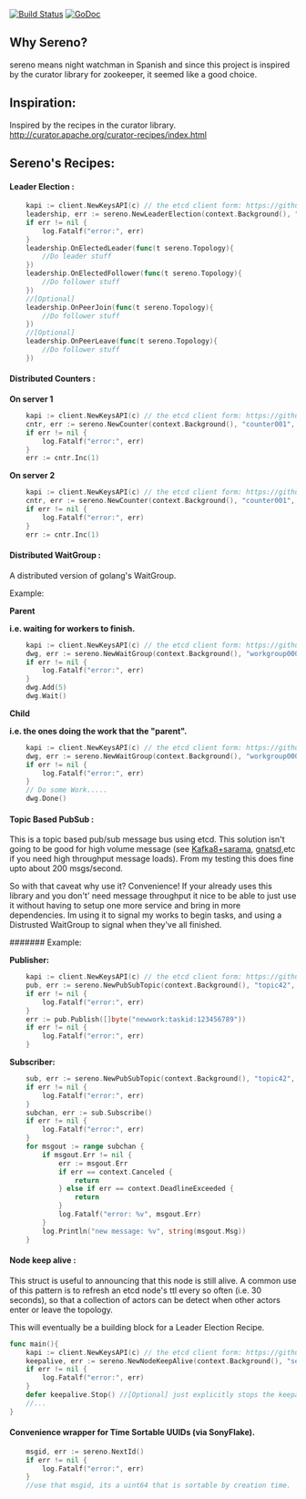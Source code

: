 
[![Build Status](https://travis-ci.org/lytics/sereno.svg?branch=master)](https://travis-ci.org/lytics/sereno)
[![GoDoc](https://godoc.org/github.com/lytics/sereno?status.svg)](https://godoc.org/github.com/lytics/sereno)

## Why Sereno?

sereno means night watchman in Spanish and since this project is inspired by the curator library for zookeeper, it seemed like a good choice. 

## Inspiration:

Inspired by the recipes in the curator library.  http://curator.apache.org/curator-recipes/index.html


## Sereno's Recipes:

#### Leader Election :

```go
	kapi := client.NewKeysAPI(c) // the etcd client form: https://github.com/coreos/etcd/tree/master/client
	leadership, err := sereno.NewLeaderElection(context.Background(), "leader-topology1", kapi)
	if err != nil {
		log.Fatalf("error:", err)
	}
	leadership.OnElectedLeader(func(t sereno.Topology){
		//Do leader stuff
	})
	leadership.OnElectedFollower(func(t sereno.Topology){
		//Do follower stuff
	})
	//[Optional]
	leadership.OnPeerJoin(func(t sereno.Topology){
		//Do follower stuff
	})
	//[Optional]
	leadership.OnPeerLeave(func(t sereno.Topology){
		//Do follower stuff
	})
```

#### Distributed Counters :

**On server 1**
```go
	kapi := client.NewKeysAPI(c) // the etcd client form: https://github.com/coreos/etcd/tree/master/client
	cntr, err := sereno.NewCounter(context.Background(), "counter001", kapi)
	if err != nil {
		log.Fatalf("error:", err)
	}
	err := cntr.Inc(1)
```

**On server 2**
```go
	kapi := client.NewKeysAPI(c) // the etcd client form: https://github.com/coreos/etcd/tree/master/client
	cntr, err := sereno.NewCounter(context.Background(), "counter001", kapi)
	if err != nil {
		log.Fatalf("error:", err)
	}
	err := cntr.Inc(1)
```

#### Distributed WaitGroup :

A distributed version of golang's WaitGroup.  

Example:

**Parent**

**i.e. waiting for workers to finish.**
```go
	kapi := client.NewKeysAPI(c) // the etcd client form: https://github.com/coreos/etcd/tree/master/client
	dwg, err := sereno.NewWaitGroup(context.Background(), "workgroup0001", kapi)
	if err != nil {
		log.Fatalf("error:", err)
	}
	dwg.Add(5)
	dwg.Wait()
```

**Child**

**i.e. the ones doing the work that the "parent".**
```go
	kapi := client.NewKeysAPI(c) // the etcd client form: https://github.com/coreos/etcd/tree/master/client
	dwg, err := sereno.NewWaitGroup(context.Background(), "workgroup0001", kapi)
	if err != nil {
		log.Fatalf("error:", err)
	}
	// Do some Work.....
	dwg.Done()
```

#### Topic Based PubSub :

This is a topic based pub/sub message bus using etcd.  This solution isn't going to be good for high volume message (see [Kafka8+sarama](https://github.com/Shopify/sarama), [gnatsd](https://github.com/nats-io/gnatsd),etc if you need high throughput message loads).  From my testing this does fine upto about 200 msgs/second.  

So with that caveat why use it? Convenience!   If your already uses this library and you don't' need message throughput it nice to be able to just use it without having to setup one more service and bring in more dependencies.  Im using it to signal my works to begin tasks, and using a Distrusted WaitGroup to signal when they've all finished. 

####### Example:

**Publisher:**

```go
	kapi := client.NewKeysAPI(c) // the etcd client form: https://github.com/coreos/etcd/tree/master/client
	pub, err := sereno.NewPubSubTopic(context.Background(), "topic42", kapi)
	if err != nil {
		log.Fatalf("error:", err)
	}
	err := pub.Publish([]byte("newwork:taskid:123456789"))
	if err != nil {
		log.Fatalf("error:", err)
	}

```

**Subscriber:**

```go
    sub, err := sereno.NewPubSubTopic(context.Background(), "topic42", kapi)
	if err != nil {
		log.Fatalf("error:", err)
	}
	subchan, err := sub.Subscribe()
	if err != nil {
		log.Fatalf("error:", err)
	}
	for msgout := range subchan {
		if msgout.Err != nil {
			err := msgout.Err
			if err == context.Canceled {
				return
			} else if err == context.DeadlineExceeded {
				return
			}
			log.Fatalf("error: %v", msgout.Err)
		}
		log.Println("new message: %v", string(msgout.Msg))
	}
```


#### Node keep alive :

This struct is useful to announcing that this node is still alive.  A common use of this pattern is to refresh an etcd node's ttl every so often (i.e. 30 seconds), so that a collection of actors can be detect when other actors enter or leave the topology.    

This will eventually be a building block for a Leader Election Recipe. 

```go
func main(){
	kapi := client.NewKeysAPI(c) // the etcd client form: https://github.com/coreos/etcd/tree/master/client
	keepalive, err := sereno.NewNodeKeepAlive(context.Background(), "service/api/node0001", 30*time.Second, kapi)
	if err != nil {
		log.Fatalf("error:", err)
	}
	defer keepalive.Stop() //[Optional] just explicitly stops the keepalive, not really needed if your going to exit though...   
	//... 
}
```

#### Convenience wrapper for Time Sortable UUIDs (via SonyFlake).  

```go
	msgid, err := sereno.NextId()
	if err != nil {
		log.Fatalf("error:", err)
	}
	//use that msgid, its a uint64 that is sortable by creation time.  see [SonyFlake](https://github.com/sony/sonyflake)
```
